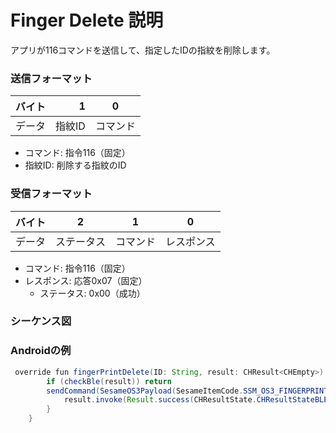 # Finger Delete 説明
アプリが116コマンドを送信して、指定したIDの指紋を削除します。

### 送信フォーマット

|  バイト  | 1|    0     |
|:------:|---:|:--------:|
| データ   | 指紋ID|  コマンド |

- コマンド: 指令116（固定）
- 指紋ID: 削除する指紋のID

### 受信フォーマット
| バイト  |        2   |     1     |     0      |
|:---:|:-----------:|:----:|:---------:|
| データ |  ステータス | コマンド |レスポンス   |
- コマンド: 指令116（固定）
- レスポンス: 応答0x07（固定）
  - ステータス: 0x00（成功）

### シーケンス図
<!-- ![アイコン](finger_delete.svg) -->

### Androidの例
```java
 override fun fingerPrintDelete(ID: String, result: CHResult<CHEmpty>) {
        if (checkBle(result)) return
        sendCommand(SesameOS3Payload(SesameItemCode.SSM_OS3_FINGERPRINT_DELETE.value, ID.hexStringToByteArray())) {
            result.invoke(Result.success(CHResultState.CHResultStateBLE(CHEmpty())))
        }
    }
